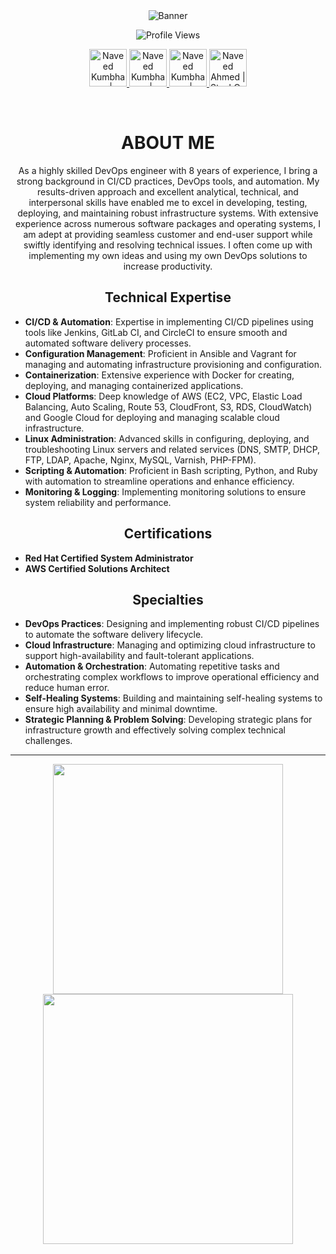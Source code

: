 <div align="center" width="50">
  <img src="https://naveedkumbhar.com/assets/banner_naveed_bg_black.png" alt="Banner">

  ![Profile Views](https://komarev.com/ghpvc/?username=naveedkumbhar&color=blueviolet&label=Profile+Views)

  <!-- Social Media Links -->
  <a href="https://www.linkedin.com/in/naveedkumbhar/">
    <img height="60" alt="Naveed Kumbhar | LinkedIn" src="https://user-images.githubusercontent.com/60597290/173852531-4343e250-e3cb-4bdb-b84f-50695c64aa12.png"/>
  </a>
  <a href="https://www.instagram.com/naveedkumbhar">
    <img height="60" alt="Naveed Kumbhar | Instagram" src="https://user-images.githubusercontent.com/60597290/173852523-c34e15e4-dc3b-4c2a-a5a4-d460b96e4151.png" />
  </a>
  <a href="https://twitter.com/naveedkumbhar">
    <img height="60" alt="Naveed Kumbhar | Twitter" src="https://user-images.githubusercontent.com/60597290/173852545-4b8a3257-69ac-42ad-895e-bb842fd60372.png" />
  </a>
  <a href="https://stackoverflow.com/users/18362045/naveed-ahmed">
    <img height="60" alt="Naveed Ahmed | StackOverflow" src="https://user-images.githubusercontent.com/60597290/173852537-7dc3093c-1ecc-4106-b0b3-7aa572d0449d.png" />
  </a>
</div>

&nbsp;

<h1 align="center">
  ABOUT ME
</h1>
  
<p align="center">
As a highly skilled DevOps engineer with 8 years of experience, I bring a strong background in CI/CD practices, DevOps tools, and automation. My results-driven approach and excellent analytical, technical, and interpersonal skills have enabled me to excel in developing, testing, deploying, and maintaining robust infrastructure systems. With extensive experience across numerous software packages and operating systems, I am adept at providing seamless customer and end-user support while swiftly identifying and resolving technical issues.
I often come up with implementing my own ideas and using my own DevOps solutions to increase productivity.
</p>

<h2 align="center">
  Technical Expertise
</h2>

* **CI/CD & Automation**: Expertise in implementing CI/CD pipelines using tools like Jenkins, GitLab CI, and CircleCI to ensure smooth and automated software delivery processes.
* **Configuration Management**: Proficient in Ansible and Vagrant for managing and automating infrastructure provisioning and configuration.
* **Containerization**: Extensive experience with Docker for creating, deploying, and managing containerized applications.
* **Cloud Platforms**: Deep knowledge of AWS (EC2, VPC, Elastic Load Balancing, Auto Scaling, Route 53, CloudFront, S3, RDS, CloudWatch) and Google Cloud for deploying and managing scalable cloud infrastructure.
* **Linux Administration**: Advanced skills in configuring, deploying, and troubleshooting Linux servers and related services (DNS, SMTP, DHCP, FTP, LDAP, Apache, Nginx, MySQL, Varnish, PHP-FPM).
* **Scripting & Automation**: Proficient in Bash scripting, Python, and Ruby with automation to streamline operations and enhance efficiency.
* **Monitoring & Logging**: Implementing monitoring solutions to ensure system reliability and performance.

<h2 align="center">
  Certifications
</h2>

* **Red Hat Certified System Administrator**
* **AWS Certified Solutions Architect**

<h2 align="center">
  Specialties
</h2>

* **DevOps Practices**: Designing and implementing robust CI/CD pipelines to automate the software delivery lifecycle.
* **Cloud Infrastructure**: Managing and optimizing cloud infrastructure to support high-availability and fault-tolerant applications.
* **Automation & Orchestration**: Automating repetitive tasks and orchestrating complex workflows to improve operational efficiency and reduce human error.
* **Self-Healing Systems**: Building and maintaining self-healing systems to ensure high availability and minimal downtime.
* **Strategic Planning & Problem Solving**: Developing strategic plans for infrastructure growth and effectively solving complex technical challenges.

<hr>

<!--
<div align="right">
  <img width="400px" height="300" src="https://github-readme-stats.vercel.app/api?username=naveedkumbhar&theme=radical&hide_border=true&include_all_commits=true&count_private=true" alt="GitHub Stats" />
  <img width="400px" height="300" src="https://github-readme-streak-stats.herokuapp.com/?user=naveedkumbhar&theme=radical&hide_border=true" alt="GitHub Streak Stats" />
</div>
-->

<p align="center">
  <img width="368px" src="https://github-readme-stats.vercel.app/api?username=naveedkumbhar&theme=radical&hide_border=true&include_all_commits=true&count_private=true" />
  <img width="400px" src="https://github-readme-streak-stats.herokuapp.com/?user=naveedkumbhar&theme=radical&hide_border=true" />

</p>
